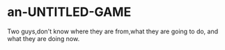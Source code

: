 # an-UNTITLED-GAME
Two guys,don't know where they are from,what they are going to do, and what they are doing now.  
